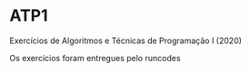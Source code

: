 # ATP1
 Exercícios de Algoritmos e Técnicas de Programação I (2020)

   Os exercícios foram entregues pelo runcodes

